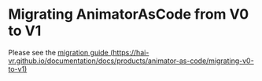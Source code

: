 Migrating AnimatorAsCode from V0 to V1
======

Please see the [migration guide (https://hai-vr.github.io/documentation/docs/products/animator-as-code/migrating-v0-to-v1)](https://hai-vr.github.io/documentation/docs/products/animator-as-code/migrating-v0-to-v1)